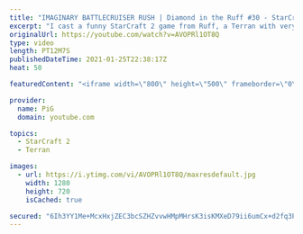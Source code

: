 ```yaml
---
title: "IMAGINARY BATTLECRUISER RUSH | Diamond in the Ruff #30 - StarCraft 2"
excerpt: "I cast a funny StarCraft 2 game from Ruff, a Terran with very creative gameplay. How will he ruff up his Zerg opponent?  Check out all episodes of 💎 Diamond in the Ruff: https://www.youtube.com/playlist?list=PLFUDU8AOevUfdEq20wYq8Sm9z3sc1yn0l Follow Ruff: https://www.twitch.tv/ruff13 | https://www.youtube.com/ruff_stuff"
originalUrl: https://youtube.com/watch?v=AVOPRl1OT8Q
type: video
length: PT12M7S
publishedDateTime: 2021-01-25T22:38:17Z
heat: 50

featuredContent: "<iframe width=\"800\" height=\"500\" frameborder=\"0\" src=\"https://www.youtube.com/embed/AVOPRl1OT8Q\" allow=\"accelerometer; autoplay; encrypted-media; gyroscope; picture-in-picture\" allowfullscreen></iframe>"

provider:
  name: PiG
  domain: youtube.com

topics:
  - StarCraft 2
  - Terran

images:
  - url: https://i.ytimg.com/vi/AVOPRl1OT8Q/maxresdefault.jpg
    width: 1280
    height: 720
    isCached: true

secured: "6Ih3YY1Me+McxHxjZEC3bcSZHZvvwHMpMHrsK3isKMXeD79ii6umCx+d2fq3PL/TVqKSurkfiDwr4m8XKW6YpZ2WxE/5fTs+d09kCbNIr8n9dE2f+4MbE3cz0QG2DoJZ3TdnOsq1b8PzaTpucaG17cPheMAbEVYIdpGu2q6dFBov0HhCI0syEGAAH0JQJ6qpp4GE+U5Sav7hTdLmTVn2OOPnmSL5KcWNiuejeFB4JSlySC73eJkuOeJD8kFjmNFjXDnAfGD+nT9VOxkJacOmHXRkGx3uOZ2FKQ0RVd25txTBKlj66kIIlpNxp293a6Qe9aPLm5bfvletzVjULEur7Rf6SzTaXkIWXW4KT2K6+j6g6lSIkVrWXKih5zl+tqiDI56W/VqvDx6qbnDWZNmzWUU1lHfZ+/ie/pJT2Qthonc=;XM3hhqR24z7XdIorJNrQcA=="
---
```


